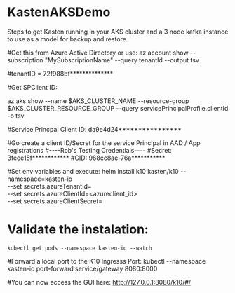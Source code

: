 # KastenAKSDemo
Steps to get Kasten running in your AKS cluster and a 3 node kafka instance to use as a model for backup and restore.


#Get this from Azure Active Directory or use:
az account show --subscription "MySubscriptionName" --query tenantId --output tsv


#tenantID = 72f988bf**************

#Get SPClient ID:

az aks show --name $AKS_CLUSTER_NAME --resource-group $AKS_CLUSTER_RESOURCE_GROUP --query servicePrincipalProfile.clientId -o tsv

#Service Princpal Client ID: da9e4d24****************

#Go create a client ID/Secret for the service Principal in AAD / App registrations
#----Rob's Testing Credentials----
#Secret: 3feee15f************
#CID: 968cc8ae-76a***********


#Set env variables and execute:
helm install k10 kasten/k10 --namespace=kasten-io \
    --set secrets.azureTenantId=<tenantID> \
    --set secrets.azureClientId=<azureclient_id> \
    --set secrets.azureClientSecret=<azureclientsecret>

#    Validate the instalation:

    kubectl get pods --namespace kasten-io --watch

#Forward a local port to the K10 Ingresss Port:
kubectl --namespace kasten-io port-forward service/gateway 8080:8000

#You can now access the GUI here:
http://127.0.0.1:8080/k10/#/
